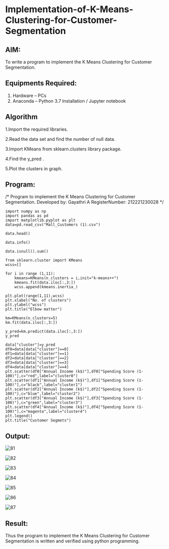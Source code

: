 # Implementation-of-K-Means-Clustering-for-Customer-Segmentation

## AIM:
To write a program to implement the K Means Clustering for Customer Segmentation.

## Equipments Required:
1. Hardware – PCs
2. Anaconda – Python 3.7 Installation / Jupyter notebook

## Algorithm
1.Import the required libraries.

2.Read the data set and find the number of null data.

3.Import KMeans from sklearn.clusters library package.

4.Find the y_pred .

5.Plot the clusters in graph.

## Program:
/*
Program to implement the K Means Clustering for Customer Segmentation.
Developed by: Gayathri A
RegisterNumber:  212221230028
*/
```
import numpy as np
import pandas as pd
import matplotlib.pyplot as plt
data=pd.read_csv("Mall_Customers (1).csv")

data.head()

data.info()

data.isnull().sum()

from sklearn.cluster import KMeans
wcss=[]

for i in range (1,11):
    kmeans=KMeans(n_clusters = i,init="k-means++")
    kmeans.fit(data.iloc[:,3:])
    wcss.append(kmeans.inertia_)

plt.plot(range(1,11),wcss)
plt.xlabel("No. of clusters")
plt.ylabel("wcss")
plt.title("Elbow matter")

km=KMeans(n_clusters=5)
km.fit(data.iloc[:,3:])

y_pred=km.predict(data.iloc[:,3:])
y_pred

data["cluster"]=y_pred
df0=data[data["cluster"]==0]
df1=data[data["cluster"]==1]
df2=data[data["cluster"]==2]
df3=data[data["cluster"]==3]
df4=data[data["cluster"]==4]
plt.scatter(df0["Annual Income (k$)"],df0["Spending Score (1-100)"],c="red",label="cluster0")
plt.scatter(df1["Annual Income (k$)"],df1["Spending Score (1-100)"],c="black",label="cluster1")
plt.scatter(df2["Annual Income (k$)"],df2["Spending Score (1-100)"],c="blue",label="cluster2")
plt.scatter(df3["Annual Income (k$)"],df3["Spending Score (1-100)"],c="green",label="cluster3")
plt.scatter(df4["Annual Income (k$)"],df4["Spending Score (1-100)"],c="magenta",label="cluster4")
plt.legend()
plt.title("Customer Segmets")
```

## Output:

![81](https://user-images.githubusercontent.com/94154854/204563278-d80e0e18-0dd6-4034-9484-31307cb27260.png)

![82](https://user-images.githubusercontent.com/94154854/204563306-68f4de0b-fdf1-4ccc-8fcf-d7046e56bd44.png)

![83](https://user-images.githubusercontent.com/94154854/204563777-345e424b-6cd8-42cf-8f9c-706cd0c559a5.png)

![84](https://user-images.githubusercontent.com/94154854/204563375-4baf336c-f82c-409e-840a-ad7ebb6888a9.png)

![85](https://user-images.githubusercontent.com/94154854/204563413-2d769ecb-3cfa-4a85-b55f-9c32247c1c40.png)

![86](https://user-images.githubusercontent.com/94154854/204563469-b43e5def-ed9c-4a3c-999c-c9bf46524ded.png)

![87](https://user-images.githubusercontent.com/94154854/204563938-a59d21cf-e2ae-4e5a-b277-255c446b7403.png)


## Result:
Thus the program to implement the K Means Clustering for Customer Segmentation is written and verified using python programming.

